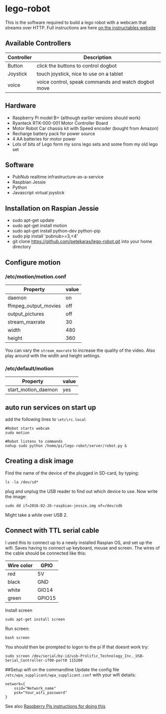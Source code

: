 # lego-robot
This is the software required to build a lego robot with a webcam that streams over HTTP.
Full instructions are here [on the instructables website](http://www.instructables.com/id/Dog-Bot-Lego-Robot-Rover-With-Webcam/)

## Available Controllers
| Controller 			| Description 		                                    |
| --------------- | --------------------------------------------------- |
| Button  				| click the buttons to control dogbot  	              |
| Joystick        | touch joystick, nice to use on a tablet             |
| voice  		      | voice control, speak commands and watch dogbot move |



## Hardware

* Raspberry Pi model B+ (although earlier versions should work)
* Ryanteck RTK-000-001 Motor Controller Board
* Motor Robot Car chassis kit with Speed encoder (bought from Amazon)
* Recharge battery pack for power source
* 4 AA batteries for motor power
* Lots of bits of Lego form my sons lego sets and some from my old lego set


## Software
* PubNub realtime infrastructure-as-a-service
* Raspbian Jessie
* Python
* Javascript virtual joystick



## Installation on Raspian Jessie

* sudo apt-get update
* sudo apt-get install motion
* sudo apt-get install python-dev python-pip
* sudo pip install 'pubnub>=3,<4'
* git clone https://github.com/petekaras/lego-robot.git into your home directory

## Configure motion
### /etc/motion/motion.conf


| Property  			        | value   |
| ----------------------- | ------- |
| daemon  				        | on  		|
| ffmpeg_output_movies    | off  		|
| output_pictures  		    | off  	  |
| stream_maxrate		      | 30			|
| width					          | 480			|
| height				          | 360			|

You can vary the `stream_maxrate` to increase the quality of the video. Also play around with the width and height settings.

### /etc/default/motion

| Property  			      | value 		|
| --------------------- | --------- |
| start_motion_daemon  	| yes  			|

## auto run services on start up
add the following lines to `\etc\rc.local`

```
#Robot starts webcam
sudo motion

#Robot listens to commands
nohup sudo python /home/pi/lego-robot/server/robot.py &
```
## Creating a disk image
Find the name of the device of the plugged in SD-card, by typing:

`ls -la /dev/sd*`

plug and unplug the USB reader to find out which device to use. Now write the image:

`sudo dd if=2016-02-26-raspbian-jessie.img of=/dev/sdb`

Might take a while over USB 2.

## Connect with TTL serial cable
I used this to connect up to a newly installed Raspian OS, and set up the wifi. Saves having to connect up keyboard, mouse and screen.
The wires of the cable should be connected like this:

| Wire color | GPIO		|
| -----------| ------ |
| red 		   | 5V		  |
| black  	   | GND  	|
| white  	   | GIO14  		|
| green  	   | GPIO15  		|

Install screen

`sudo apt-get install screen`

Run screen:

`bash screen`

You should then be prompted to logon to the pi
If that doesnt work try:

`sudo screen /dev/serial/by-id/usb-Prolific_Technology_Inc._USB-Serial_Controller-if00-port0 115200`

##Setup wifi on the commandline
Update the config file `/etc/wpa_supplicant/wpa_supplicant.conf` with your wifi details:

```
network={
    ssid="Network_name"
    psk="Your_wifi_password"
}

```

See also [Raspberry Pis instructions for doing this](https://www.raspberrypi.org/documentation/configuration/wireless/wireless-cli.md)

